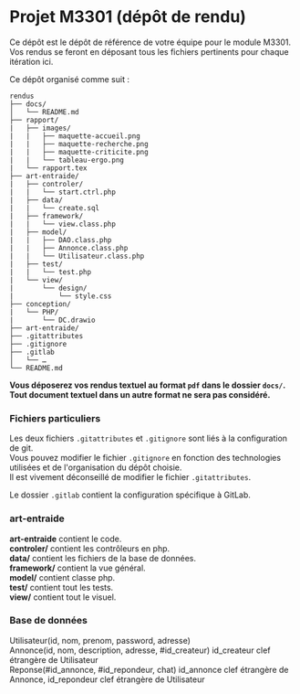 # Projet M3301 (dépôt de rendu)

Ce dépôt est le dépôt de référence de votre équipe pour le module M3301.
Vos rendus se feront en déposant tous les fichiers pertinents pour chaque itération ici.

Ce dépôt organisé comme suit :
```console
rendus
├── docs/
│   └── README.md
├── rapport/
|   ├── images/
|   |   ├── maquette-accueil.png
|   |   ├── maquette-recherche.png
|   |   ├── maquette-criticite.png
|   |   └── tableau-ergo.png
|   └── rapport.tex
├── art-entraide/
|   ├── controler/
|   |   └── start.ctrl.php
|   ├── data/
|   |   └── create.sql
|   ├── framework/
|   |   └── view.class.php
|   ├── model/
|   |   ├── DAO.class.php
|   |   ├── Annonce.class.php
|   |   └── Utilisateur.class.php
|   ├── test/
|   |   └── test.php
|   └── view/
|       └── design/
|           └── style.css
├── conception/
|   └── PHP/
|       └── DC.drawio
├── art-entraide/
├── .gitattributes
├── .gitignore
├── .gitlab
│   └── …
└── README.md
```

**Vous déposerez vos rendus textuel au format `pdf` dans le dossier `docs/`.<br>
Tout document textuel dans un autre format ne sera pas considéré.**


### Fichiers particuliers

Les deux fichiers `.gitattributes` et `.gitignore` sont liés à la configuration de git.<br>
Vous pouvez modifier le fichier `.gitignore` en fonction des technologies utilisées et de l'organisation du dépôt choisie.<br>
Il est vivement déconseillé de modifier le fichier `.gitattributes`.

Le dossier `.gitlab` contient la configuration spécifique à GitLab.

### art-entraide

**art-entraide** contient le code.<br>
**controler/** contient les contrôleurs en php.<br>
**data/** contient les fichiers de la base de données.<br>
**framework/** contient la vue général.<br>
**model/** contient classe php.<br>
**test/** contient tout les tests.<br>
**view/** contient tout le visuel.<br>


### Base de données
Utilisateur(id, nom, prenom, password, adresse)<br>
Annonce(id, nom, description, adresse, #id_createur) id_createur clef étrangère de Utilisateur<br>
Reponse(#id_annonce, #id_repondeur, chat) id_annonce clef étrangère de Annonce, id_repondeur clef étrangère de Utilisateur<br>
